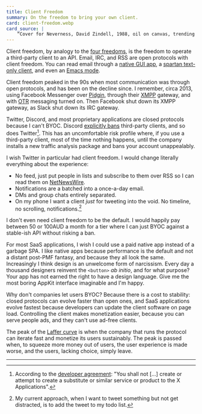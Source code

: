 ```yaml
---
title: Client Freedom
summary: On the freedom to bring your own client.
card: client-freedom.webp
card_source: |
    “Cover for Neverness, David Zindell, 1988, oil on canvas, trending on ArtStation”, DALL-E, June 2022.
---
```


Client freedom, by analogy to the [four freedoms][four], is the freedom to
operate a third-party client to an API. Email, IRC, and RSS are open protocols
with client freedom. You can read email through a [native GUI app][mail], a
[spartan text-only client][tui], and even an [Emacs mode][em].

[four]: https://www.gnu.org/philosophy/free-sw.en.html#four-freedoms
[mail]: https://en.wikipedia.org/wiki/Apple_Mail
[tui]: https://en.wikipedia.org/wiki/Mutt_(email_client)
[em]: https://en.wikipedia.org/wiki/Gnus

Client freedom peaked in the 90s when most communication was through open
protocols, and has been on the decline since. I remember, circa 2013, using
Facebook Messenger over [Pidgin][pid], through their [XMPP][xmpp] gateway, and
with [OTR][otr] messaging turned on. Then Facebook shut down its XMPP gateway,
as Slack shut down its IRC gateway.

[pid]: https://www.pidgin.im/
[xmpp]: https://xmpp.org/
[otr]: https://otr.cypherpunks.ca/

Twitter, Discord, and most proprietary applications are closed protocols because
I can't BYOC. Discord [explicitly bans][dis] third-party clients, and so does
Twitter[^f1]. This has an uncomfortable risk profile where, if you use a
third-party client, most of the time nothing happens, until the company installs
a new traffic analysis package and bans your account unappealably.

[dis]: https://x.com/discord/status/1229357198918197248

I wish Twitter in particular had client freedom. I would change literally
everything about the experience:

- No feed, just put people in lists and subscribe to them over RSS so I can read
  them on [NetNewsWire][nnw].
- Notifications are a batched into a once-a-day email.
- DMs and group chats entirely separated.
- On my phone I want a client _just_ for tweeting into the void. No timeline, no
  scrolling, notifications.[^f2]

[nnw]: https://netnewswire.com/

I don't even need client freedom to be the default. I would happily pay between
50 or 100AUD a month for a tier where I can just BYOC against a stable-ish API
without risking a ban.

For most SaaS applications, I wish I could use a paid native app instead of a
garbage SPA. I like native apps because performance is the default and not a
distant post-PMF fantasy, and because they all look the same. Increasingly I
think design is an unwelcome form of narcissism. Every day a thousand designers
reinvent the `<button>` _ab initio_, and for what purpose? Your app has not
earned the right to have a design language. Give me the most boring AppKit
interface imaginable and I'm happy.

Why don't companies let users BYOC? Because there is a cost to stability: closed
protocols can evolve faster than open ones, and SaaS applications evolve fastest
because developers can update the client software on page load. Controlling the
client makes monetization easier, because you can serve people ads, and they
can't use ad-free clients.

The peak of the [Laffer curve][laf] is when the company that runs the protocol
can iterate fast and monetize its users sustainably. The peak is passed when, to
squeeze more money out of users, the user experience is made worse, and the
users, lacking choice, simply leave.

[laf]: https://en.wikipedia.org/wiki/Laffer_curve

---

[^f1]:
    According to the [developer agreement][tw]: "You shall not [...] create or
    attempt to create a substitute or similar service or product to the X
    Applications".

[^f2]:
    My current approach, when I want to tweet something but not get distracted,
    is to add the tweet to my todo list.

[tw]: https://developer.x.com/en/developer-terms/agreement-and-policy
